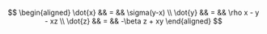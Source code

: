 <!-- .element: class="fragment"  -->
$$
    \begin{aligned}
    \dot{x} && = && \sigma(y-x) \\
    \dot{y} && = && \rho x - y - xz \\
    \dot{z} && = && -\beta z + xy
    \end{aligned}
$$